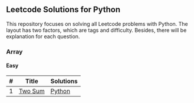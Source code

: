 ## Leetcode Solutions for Python

This repository focuses on solving all Leetcode problems with Python. The layout has two factors, which are tags and
difficulty. Besides, there will be explanation for each question.

### Array

#### Easy

| #   | Title                                             | Solutions                               |
| --- | ------------------------------------------------- | --------------------------------------- |
| 1   | [Two Sum](https://leetcode.com/problems/two-sum/) | [Python](Array_Easy/Two_Sum/Two_Sum.md) |
